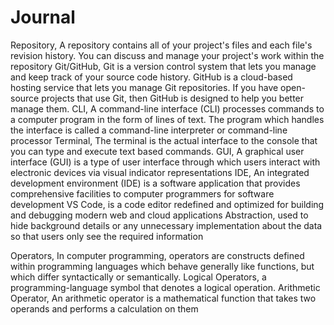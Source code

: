 # Journal
Repository, A repository contains all of your project's files and each file's revision history. You can discuss and manage your project's work within the repository
Git/GitHub, Git is a version control system that lets you manage and keep track of your source code history. GitHub is a cloud-based hosting service that lets you manage Git repositories. If you have open-source projects that use Git, then GitHub is designed to help you better manage them.
CLI, A command-line interface (CLI) processes commands to a computer program in the form of lines of text. The program which handles the interface is called a command-line interpreter or command-line processor
Terminal, The terminal is the actual interface to the console that you can type and execute text based commands.
GUI, A graphical user interface (GUI) is a type of user interface through which users interact with electronic devices via visual indicator representations
IDE, An integrated development environment (IDE) is a software application that provides comprehensive facilities to computer programmers for software development
VS Code, is a code editor redefined and optimized for building and debugging modern web and cloud applications
Abstraction, used to hide background details or any unnecessary implementation about the data so that users only see the required information

Operators, In computer programming, operators are constructs defined within programming languages which behave generally like functions, but which differ syntactically or semantically. 
Logical Operators, a programming-language symbol that denotes a logical operation.
Arithmetic Operator, An arithmetic operator is a mathematical function that takes two operands and performs a calculation on them

